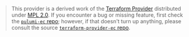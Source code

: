 > This provider is a derived work of the [Terraform Provider](https://github.com/elastic/terraform-provider-ec)
> distributed under [MPL 2.0](https://www.mozilla.org/en-US/MPL/2.0/). If you encounter a bug or missing feature,
> first check the [`pulumi-ec` repo](https://github.com/pulumi/pulumi-ec/issues); however, if that doesn't turn up anything,
> please consult the source [`terraform-provider-ec` repo](https://github.com/elastic/terraform-provider-ec/issues).